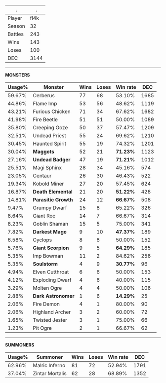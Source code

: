 .|.
|-|-
Player|fl4k
Season|32
Battles|243
Wins|143
Loses|100
DEC|3144

---
**MONSTERS**

Usage%|Monster|Wins|Loses|Win rate|DEC|
-|-|-|-|-|-|
59.67%|Cerberus|77|68|53.10%|1685|
44.86%|Flame Imp|53|56|48.62%|1119|
43.21%|Furious Chicken|71|34|67.62%|1682|
41.98%|Fire Beetle|51|51|50.00%|1089|
35.80%|Creeping Ooze|50|37|57.47%|1209|
32.51%|Undead Priest|55|24|69.62%|1210|
30.45%|Haunted Spirit|55|19|74.32%|1201|
30.04%|**Maggots**|52|21|**71.23%**|1123|
27.16%|**Undead Badger**|47|19|**71.21%**|1012|
25.51%|Magi Sphinx|28|34|45.16%|574|
23.05%|Centaur|26|30|46.43%|522|
19.34%|Kobold Miner|27|20|57.45%|624|
16.87%|**Death Elemental**|21|20|**51.22%**|428|
14.81%|**Parasitic Growth**|24|12|**66.67%**|508|
9.47%|Grumpy Dwarf|15|8|65.22%|326|
8.64%|Giant Roc|14|7|66.67%|314|
8.23%|Goblin Shaman|15|5|75.00%|341|
7.82%|**Darkest Mage**|9|10|**47.37%**|189|
6.58%|Cyclops|8|8|50.00%|152|
5.76%|**Giant Scorpion**|9|5|**64.29%**|185|
5.35%|Imp Bowman|11|2|84.62%|256|
5.35%|**Soulstorm**|4|9|**30.77%**|96|
4.94%|Elven Cutthroat|6|6|50.00%|153|
4.12%|Exploding Dwarf|4|6|40.00%|115|
3.29%|Molten Ogre|4|4|50.00%|106|
2.88%|**Dark Astronomer**|1|6|**14.29%**|25|
2.06%|Fire Demon|4|1|80.00%|90|
2.06%|Highland Archer|3|2|60.00%|72|
1.65%|Twisted Jester|3|1|75.00%|66|
1.23%|Pit Ogre|2|1|66.67%|62|

---
**SUMMONERS**

Usage%|Summoner|Wins|Loses|Win rate|DEC|
-|-|-|-|-|-|
62.96%|Malric Inferno|81|72|52.94%|1791|
37.04%|Zintar Mortalis|62|28|68.89%|1352|
